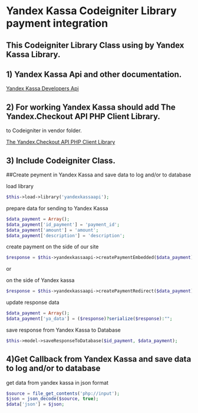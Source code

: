 # Yandex Kassa Codeigniter Library payment integration

## This Codeigniter Library Class using by Yandex Kassa Library. 

## 1) Yandex Kassa Api and other documentation.

[Yandex Kassa Developers Api](https://kassa.yandex.ru/developers/api)

## 2) For working Yandex Kassa should add The Yandex.Checkout API PHP Client Library.
to Codeigniter in vendor folder.

[The Yandex.Checkout API PHP Client Library](https://github.com/yandex-money/yandex-checkout-sdk-php.git)

## 3) Include Codeigniter Class. 

  ##Create peyment in Yandex Kassa and save data to log and/or to database

  load library
  ```php
  $this->load->library('yandexkassaapi');
  ```

  prepare data for sending to Yandex Kassa
  ```php
  $data_payment = Array();
  $data_payment['id_payment'] = 'payment_id';
  $data_payment['amount'] = 'amount';
  $data_payment['description'] = 'description';
  ```

  create payment
  on the side of our site
  ```php
  $response = $this->yandexkassaapi->createPaymentEmbedded($data_payment);
  ```

  or

  on the side of Yandex kassa
  ```php
  $response = $this->yandexkassaapi->createPaymentRedirect($data_payment);
  ```
  
  update response data
  ```php
  $data_payment = Array();
  $data_payment['ya_data'] = ($response)?serialize($response):"";
  ```

  save response from Yandex Kassa to Database
  ```php
  $this->model->saveResponseToDatabase($id_payment, $data_payment);
  ```

## 4)Get Callback from Yandex Kassa and save data to log and/or to database
  
  get data from yandex kassa in json format
  ```php
  $source = file_get_contents('php://input');
  $json = json_decode($source, true);
  $data['json'] = $json;
  ```

